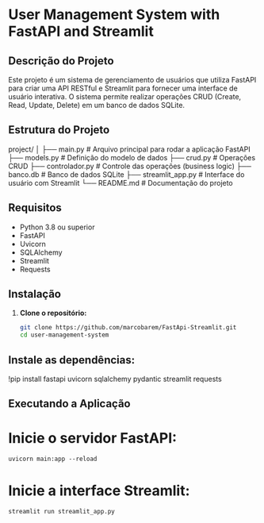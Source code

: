 # User Management System with FastAPI and Streamlit

## Descrição do Projeto

Este projeto é um sistema de gerenciamento de usuários que utiliza FastAPI para criar uma API RESTful e Streamlit para fornecer uma interface de usuário interativa. O sistema permite realizar operações CRUD (Create, Read, Update, Delete) em um banco de dados SQLite.

## Estrutura do Projeto

project/
│
├── main.py # Arquivo principal para rodar a aplicação FastAPI
├── models.py # Definição do modelo de dados
├── crud.py # Operações CRUD
├── controlador.py # Controle das operações (business logic)
├── banco.db # Banco de dados SQLite
├── streamlit_app.py # Interface do usuário com Streamlit
└── README.md # Documentação do projeto


## Requisitos

- Python 3.8 ou superior
- FastAPI
- Uvicorn
- SQLAlchemy
- Streamlit
- Requests

## Instalação

1. **Clone o repositório:**

   ```sh
   git clone https://github.com/marcobarem/FastApi-Streamlit.git
   cd user-management-system

## Instale as dependências:

!pip install fastapi uvicorn sqlalchemy pydantic streamlit requests

## Executando a Aplicação

# Inicie o servidor FastAPI:

    uvicorn main:app --reload

# Inicie a interface Streamlit:

    streamlit run streamlit_app.py
